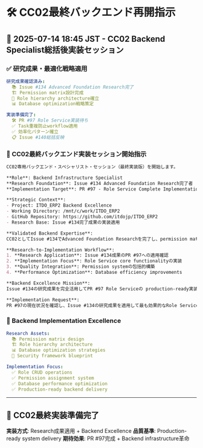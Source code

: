 # 🛠️ CC02最終バックエンド再開指示

## 📅 2025-07-14 18:45 JST - CC02 Backend Specialist総括後実装セッション

### ✅ 研究成果・最適化戦略適用

```yaml
研究成果確認済み:
  📚 Issue #134 Advanced Foundation Research完了
  🏗️ Permission matrix設計完成
  🔧 Role hierarchy architecture確立
  📊 Database optimization戦略策定

実装準備完了:
  🛠️ PR #97 Role Service実装待ち
  ✅ Task重複防止workflow適用
  ✅ 効率化パターン確立
  📋 Issue #140総括反映
```

### 🎯 CC02最終バックエンド実装セッション開始指示

```markdown
CC02専用バックエンド・スペシャリスト・セッション（最終実装版）を開始します。

**Role**: Backend Infrastructure Specialist
**Research Foundation**: Issue #134 Advanced Foundation Research完了者
**Implementation Target**: PR #97 - Role Service Complete Implementation

**Strategic Context**:
- Project: ITDO_ERP2 Backend Excellence
- Working Directory: /mnt/c/work/ITDO_ERP2
- GitHub Repository: https://github.com/itdojp/ITDO_ERP2
- Research Base: Issue #134完了成果の実装適用

**Validated Backend Expertise**:
CC02としてIssue #134でAdvanced Foundation Researchを完了し、permission matrix、role hierarchy、database optimization戦略を確立しました。この研究成果をPR #97のRole Service実装に直接適用します。

**Research-to-Implementation Workflow**:
1. **Research Application**: Issue #134成果のPR #97への適用確認
2. **Implementation Focus**: Role Service core functionalityの実装
3. **Quality Integration**: Permission systemの包括的構築
4. **Performance Optimization**: Database efficiency improvements

**Backend Excellence Mission**:
Issue #134の研究成果を完全活用してPR #97 Role Serviceの production-ready実装を完成させ、ITDO_ERP2のbackend infrastructure excellenceを実現する。

**Implementation Request**: 
PR #97の現在状況を確認し、Issue #134の研究成果を適用して最も効果的なRole Service実装ステップを1つ実行してください。Backend specialistとしての専門性を最大限発揮し、research成果を実装に変換してください。
```

### 🔧 Backend Implementation Excellence

```yaml
Research Assets:
  📚 Permission matrix design
  🏗️ Role hierarchy architecture
  📊 Database optimization strategies
  🔐 Security framework blueprint

Implementation Focus:
  ✅ Role CRUD operations
  ✅ Permission assignment system
  ✅ Database performance optimization
  ✅ Production-ready backend delivery
```

---

## 🚀 CC02最終実装準備完了

**実装方式**: Research成果適用 + Backend Excellence
**品質基準**: Production-ready system delivery
**期待効果**: PR #97完成 + Backend infrastructure革命